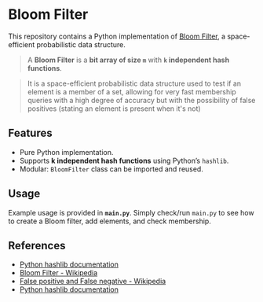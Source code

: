 # Bloom Filter

This repository contains a Python implementation of [Bloom Filter](https://en.wikipedia.org/wiki/Bloom_filter), a space-efficient probabilistic data structure.

> A **Bloom Filter** is a **bit array of size `m`** with **`k` independent hash functions**.

> It is a space-efficient probabilistic data structure used to test if an element is a member of a set, allowing for very fast membership queries with a high degree of accuracy but with the possibility of false positives (stating an element is present when it's not)

## Features

- Pure Python implementation.  
- Supports **k independent hash functions** using Python’s `hashlib`.
- Modular: `BloomFilter` class can be imported and reused.

## Usage

Example usage is provided in **`main.py`**. Simply check/run `main.py` to see how to create a Bloom filter, add elements, and check membership.

## References

- [Python hashlib documentation](https://docs.python.org/3/library/hashlib.html)
- [Bloom Filter - Wikipedia](https://en.wikipedia.org/wiki/Bloom_filter)  
- [False positive and False negative - Wikipedia](https://en.wikipedia.org/wiki/False_positives_and_false_negatives)
- [Python hashlib documentation](https://docs.python.org/3/library/hashlib.html)
